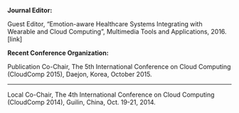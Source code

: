 ﻿
**Journal Editor:**

Guest Editor, “Emotion-aware Healthcare Systems Integrating with Wearable and Cloud Computing”, Multimedia Tools and Applications, 2016. [link]



**Recent Conference Organization:**

Publication Co-Chair, The 5th International Conference on Cloud Computing (CloudComp 2015), Daejon, Korea, October 2015.
___
Local Co-Chair, The 4th International Conference on Cloud Computing (CloudComp 2014), Guilin, China, Oct. 19-21, 2014.

